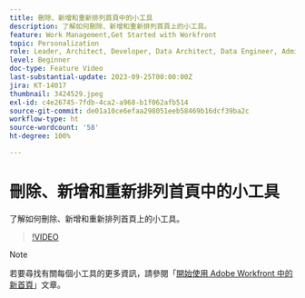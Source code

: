 ```yaml
---
title: 刪除、新增和重新排列首頁中的小工具
description: 了解如何刪除、新增和重新排列首頁上的小工具。
feature: Work Management,Get Started with Workfront
topic: Personalization
role: Leader, Architect, Developer, Data Architect, Data Engineer, Admin, User
level: Beginner
doc-type: Feature Video
last-substantial-update: 2023-09-25T00:00:00Z
jira: KT-14017
thumbnail: 3424529.jpeg
exl-id: c4e26745-7fdb-4ca2-a968-b1f062afb514
source-git-commit: de01a10ce6efaa298051eeb58469b16dcf39ba2c
workflow-type: ht
source-wordcount: '58'
ht-degree: 100%

---
```


# 刪除、新增和重新排列首頁中的小工具

了解如何刪除、新增和重新排列首頁上的小工具。

>[!VIDEO](https://video.tv.adobe.com/v/3424529/?quality=12&learn=on&enablevpops)


>[!NOTE]
>
> 若要尋找有關每個小工具的更多資訊，請參閱「[開始使用 Adobe Workfront 中的新首頁](https://experienceleague.adobe.com/docs/workfront/using/basics/home/new-home/get-started-with-new-home.html?lang=zh-Hant)」文章。

